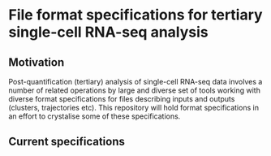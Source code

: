 # File format specifications for tertiary single-cell RNA-seq analysis

## Motivation

Post-quantification (tertiary) analysis of single-cell RNA-seq data involves a number of related operations by large and diverse set of tools working with diverse format specifications for files describing inputs and outputs (clusters, trajectories etc). This repository will hold format specifications in an effort to crystalise some of these specifications.

## Current specifications



